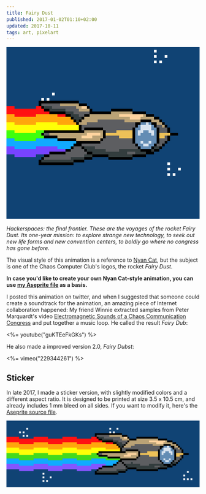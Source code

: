 ```yaml
---
title: Fairy Dust
published: 2017-01-02T01:10+02:00
updated: 2017-10-11
tags: art, pixelart
---
```


[![Fairy Dust](fairy-dust.gif)](fairy-dust.gif)

*Hackerspaces: the final frontier. These are the voyages of the rocket Fairy Dust. Its one-year mission: to explore strange new technology, to seek out new life forms and new convention centers, to boldly go where no congress has gone before.*

The visual style of this animation is a reference to [Nyan Cat](https://en.wikipedia.org/wiki/Nyan_Cat), but the subject is one of the Chaos Computer Club's logos, the rocket *Fairy Dust*.

**In case you'd like to create your own Nyan Cat-style animation, you can use [my Aseprite file](fairy-dust.ase) as a basis.**

I posted this animation on twitter, and when I suggested that someone could create a soundtrack for the animation, an amazing piece of Internet collaboration happened: My friend Winnie extracted samples from Peter Marquardt's video [Electromagnetic Sounds of a Chaos Communication Congress](https://www.youtube.com/watch?v=BtFYSkJQMyw) and put together a music loop. He called the result *Fairy Dub*:

<%= youtube("guKTEeFkGKs") %>

He also made a improved version 2.0, *Fairy Dubst*:

<%= vimeo("229344261") %>

## Sticker

In late 2017, I made a sticker version, with slightly modified colors and a different aspect ratio. It is designed to be printed at size 3.5 x 10.5 cm, and already includes 1 mm bleed on all sides. If you want to modify it, here's the [Aseprite source file](sticker.ase).

[![Sticker version](sticker.png)](sticker.png)
